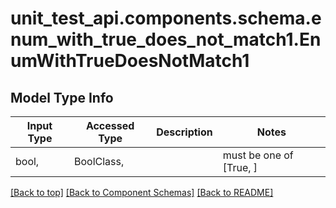<a name="top"></a>
<a id="EnumWithTrueDoesNotMatch1"></a>
# unit_test_api.components.schema.enum_with_true_does_not_match1.EnumWithTrueDoesNotMatch1

## Model Type Info
Input Type | Accessed Type | Description | Notes
------------ | ------------- | ------------- | -------------
bool,  | BoolClass,  |  | must be one of [True, ] 

[[Back to top]](#top) [[Back to Component Schemas]](../../../README.md#Component-Schemas) [[Back to README]](../../../README.md)